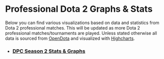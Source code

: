 # Professional Dota 2 Graphs & Stats 

Below you can find various visualizations based on data and statistics from Dota 2 professional matches. This will be updated as more Dota 2 professional matches/tournaments are played. Unless stated otherwise all data is sourced from [OpenDota](https://www.opendota.com) and visualized with [Highcharts](https://www.highcharts.com/).

- ### [DPC Season 2 Stats & Graphs](https://abhoward.github.io/DPC1S2_Major)
